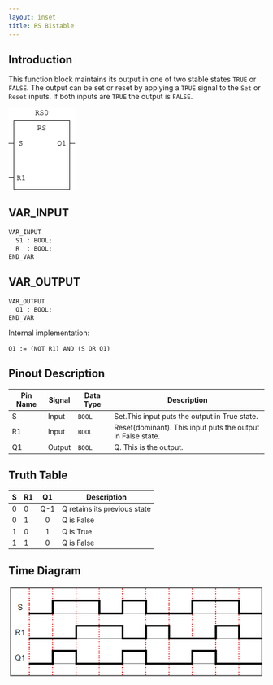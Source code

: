 ```yaml
---
layout: inset
title: RS Bistable
---
```


## Introduction

This function block maintains its output in one of two stable states `TRUE` or `FALSE`.
The output can be set or reset by applying a `TRUE` signal to the `Set` or `Reset` inputs.
If both inputs are `TRUE` the output is `FALSE`.

![](rs-symbol.png)

## VAR_INPUT

```
VAR_INPUT
  S1 : BOOL;
  R  : BOOL;
END_VAR
```

## VAR_OUTPUT

```
VAR_OUTPUT
  Q1 : BOOL;
END_VAR
```
Internal implementation:

```
Q1 := (NOT R1) AND (S OR Q1)
```

## Pinout Description

| Pin Name | Signal | Data Type | Description                                                 |
|----------|--------|-----------|-------------------------------------------------------------|
| S        | Input  | `BOOL`    | Set.This input puts the output in True state.               |
| R1       | Input  | `BOOL`    | Reset(dominant). This input puts the output in False state. |
| Q1       | Output | `BOOL`    | Q. This is the output.                                      |

## Truth Table

| S | R1 |  Q1 | Description                  |
|---|----|:---:|------------------------------|
| 0 |  0 | Q-1 | Q retains its previous state |
| 0 |  1 |  0  | Q is False                   |
| 1 |  0 |  1  | Q is True                    |
| 1 |  1 |  0  | Q is False                   |

## Time Diagram

![](rs-time-diagram.png)
